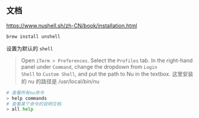 
## 文档

https://www.nushell.sh/zh-CN/book/installation.html

```
brew install unshell
```

设置为默认的 `shell`

>Open `iTerm > Preferences`. Select the `Profiles` tab. In the right-hand panel under `Command`, change the dropdown from `Login Shell` to `Custom Shell`, and put the path to Nu in the textbox.
>这里安装的 nu 的路径是 /usr/local/bin/nu



```sh
# 查看所有nu命令
> help commands
# 查看某个命令的说明文档
> all help
```